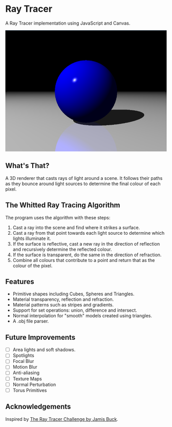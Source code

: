 # Ray Tracer

A Ray Tracer implementation using JavaScript and Canvas.

<p align="center">
  <img src="./assets/sphere.png" alt="A blue raytraced Sphere." />
<p>

## What's That?

A 3D renderer that casts rays of light around a scene. It follows their paths as they bounce around light sources to determine the final colour of each pixel.

## The Whitted Ray Tracing Algorithm

The program uses the algorithm with these steps:

1. Cast a ray into the scene and find where it strikes a surface.
2. Cast a ray from that point towards each light source to determine which lights illuminate it.
3. If the surface is reflective, cast a new ray in the direction of reflection and recursively determine the reflected colour.
4. If the surface is transparent, do the same in the direction of refraction.
5. Combine all colours that contribute to a point and return that as the colour of the pixel.

## Features

- Primitive shapes including Cubes, Spheres and Triangles.
- Material transparency, reflection and refraction.
- Material patterns such as stripes and gradients.
- Support for set operations: union, difference and intersect.
- Normal interpolation for "smooth" models created using triangles.
- A .obj file parser.

## Future Improvements

- [ ] Area lights and soft shadows.
- [ ] Spotlights
- [ ] Focal Blur
- [ ] Motion Blur
- [ ] Anti-aliasing
- [ ] Texture Maps
- [ ] Normal Perturbation
- [ ] Torus Primitives

## Acknowledgements

Inspired by [The Ray Tracer Challenge by Jamis Buck](http://raytracerchallenge.com/).

